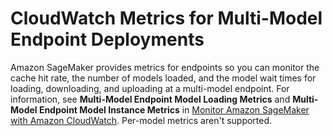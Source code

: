 # CloudWatch Metrics for Multi\-Model Endpoint Deployments<a name="multi-model-endpoint-cloudwatch-metrics"></a>

Amazon SageMaker provides metrics for endpoints so you can monitor the cache hit rate, the number of models loaded, and the model wait times for loading, downloading, and uploading at a multi\-model endpoint\. For information, see **Multi\-Model Endpoint Model Loading Metrics** and **Multi\-Model Endpoint Model Instance Metrics** in [Monitor Amazon SageMaker with Amazon CloudWatch](monitoring-cloudwatch.md)\. Per\-model metrics aren't supported\. 